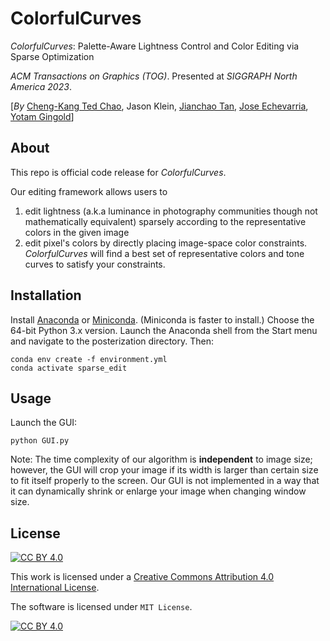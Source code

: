 # ColorfulCurves

*ColorfulCurves*: Palette-Aware Lightness Control and Color Editing via Sparse Optimization

*ACM Transactions on Graphics (TOG)*. Presented at *SIGGRAPH North America 2023*.

[*By* [Cheng-Kang Ted Chao](https://mason.gmu.edu/~cchao8/), Jason Klein, [Jianchao Tan](https://scholar.google.com/citations?user=1Gywy80AAAAJ&hl=en), [Jose Echevarria](http://www.jiechevarria.com/), [Yotam Gingold](https://cragl.cs.gmu.edu/)] 


## About

This repo is official code release for *ColorfulCurves*. 

Our editing framework allows users to 
1. edit lightness (a.k.a luminance in photography communities though not mathematically equivalent) sparsely according to the representative colors in the given image 
2. edit pixel's colors by directly placing image-space color constraints. *ColorfulCurves* will find a best set of representative colors and tone curves to satisfy your constraints. 

## Installation

Install [Anaconda](https://www.anaconda.com/products/individual) or [Miniconda](https://docs.conda.io/en/latest/miniconda.html).
(Miniconda is faster to install.) Choose the 64-bit Python 3.x version. Launch the Anaconda shell from the Start menu and navigate to the posterization directory.
Then:

    conda env create -f environment.yml
    conda activate sparse_edit

## Usage

Launch the GUI:

    python GUI.py
    
Note: The time complexity of our algorithm is **independent** to image size; however, the GUI will crop your image if its width is larger than certain size to fit itself properly to the screen. Our GUI is not implemented in a way that it can dynamically shrink or enlarge your image when changing window size.


## License

[![CC BY 4.0][cc-by-shield]][cc-by]

This work is licensed under a
[Creative Commons Attribution 4.0 International License][cc-by].

The software is licensed under `MIT License`.

[![CC BY 4.0][cc-by-image]][cc-by]

[cc-by]: http://creativecommons.org/licenses/by/4.0/
[cc-by-image]: https://i.creativecommons.org/l/by/4.0/88x31.png
[cc-by-shield]: https://img.shields.io/badge/License-CC%20BY%204.0-lightgrey.svg
